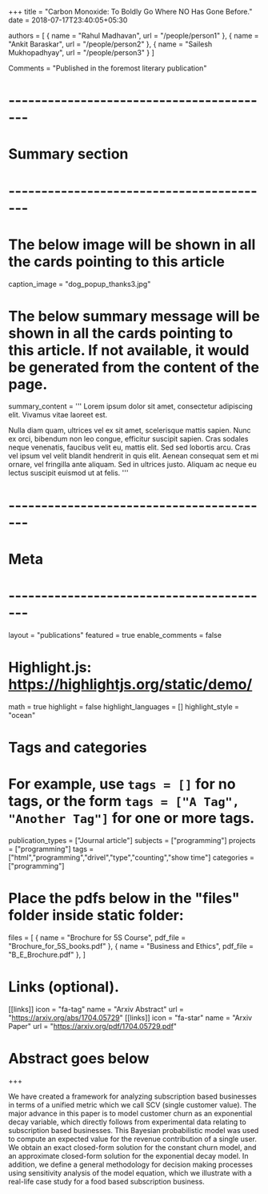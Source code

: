 +++
title = "Carbon Monoxide: To Boldly Go Where NO Has Gone Before."
date = 2018-07-17T23:40:05+05:30

authors =  [
                { name = "Rahul Madhavan", url = "/people/person1" },
                { name = "Ankit Baraskar", url = "/people/person2" },
                { name = "Sailesh Mukhopadhyay", url = "/people/person3" }
            ]


Comments = "Published in the foremost literary publication"

# -----------------------------------------
# Summary section
# -----------------------------------------

# The below image will be shown in all the cards pointing to this article
caption_image = "dog_popup_thanks3.jpg"
# The below summary message will be shown in all the cards pointing to this article. If not available, it would be generated from the content of the page.
summary_content = '''
Lorem ipsum dolor sit amet, consectetur adipiscing elit. Vivamus vitae laoreet est.

Nulla diam quam, ultrices vel ex sit amet, scelerisque mattis sapien. Nunc ex orci, bibendum non leo congue, efficitur suscipit sapien. Cras sodales neque venenatis, faucibus velit eu, mattis elit. Sed sed lobortis arcu. Cras vel ipsum vel velit blandit hendrerit in quis elit. Aenean consequat sem et mi ornare, vel fringilla ante aliquam. Sed in ultrices justo. Aliquam ac neque eu lectus suscipit euismod ut at felis. '''


# -----------------------------------------
# Meta
# -----------------------------------------

layout = "publications"
featured = true
enable_comments = false


# Highlight.js: https://highlightjs.org/static/demo/
math = true
highlight = false
highlight_languages = []
highlight_style = "ocean"

# Tags and categories
# For example, use `tags = []` for no tags, or the form `tags = ["A Tag", "Another Tag"]` for one or more tags.
publication_types = ["Journal article"]
subjects = ["programming"]
projects = ["programming"]
tags = ["html","programming","drivel","type","counting","show time"]
categories = ["programming"]




# Place the pdfs below in the "files" folder inside static folder:
files = [
    { name = "Brochure for 5S Course", pdf_file = "Brochure_for_5S_books.pdf" },
    { name = "Business and Ethics", pdf_file = "B_E_Brochure.pdf" },
]




# Links (optional).
[[links]]
    icon = "fa-tag"
    name = "Arxiv Abstract"
    url = "https://arxiv.org/abs/1704.05729"
[[links]]
    icon = "fa-star"
    name = "Arxiv Paper"
    url = "https://arxiv.org/pdf/1704.05729.pdf"


# Abstract goes below
+++

We have created a framework for analyzing subscription based businesses in terms of a unified metric which we call SCV (single customer value). The major advance in this paper is to model customer churn as an exponential decay variable, which directly follows from experimental data relating to subscription based businesses. This Bayesian probabilistic model was used to compute an expected value for the revenue contribution of a single user. We obtain an exact closed-form solution for the constant churn model, and an approximate closed-form solution for the exponential decay model. In addition, we define a general methodology for decision making processes using sensitivity analysis of the model equation, which we illustrate with a real-life case study for a food based subscription business.

